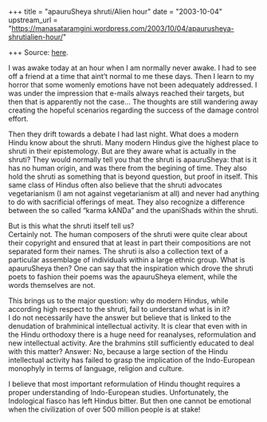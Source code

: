 +++
title = "apauruSheya shruti/Alien hour"
date = "2003-10-04"
upstream_url = "https://manasataramgini.wordpress.com/2003/10/04/apaurusheya-shrutialien-hour/"

+++
Source: [here](https://manasataramgini.wordpress.com/2003/10/04/apaurusheya-shrutialien-hour/).

I was awake today at an hour when I am normally never awake. I had to see off a friend at a time that aint’t normal to me these days. Then I learn to my horror that some womenly emotions have not been adequately addressed. I was under the impression that e-mails always reached their targets, but then that is apparently not the case… The thoughts are still wandering away creating the hopeful scenarios regarding the success of the damage control effort.

Then they drift towards a debate I had last night. What does a modern Hindu know about the shruti. Many modern Hindus give the highest place to shruti in their epistemology. But are they aware what is actually in the shruti? They would normally tell you that the shruti is apauruSheya: that is it has no human origin, and was there from the begining of time. They also hold the shruti as something that is beyond question, but proof in itself. This same class of Hindus often also believe that the shruti advocates vegetarianism (I am not against vegetarianism at all) and never had anything to do with sacrificial offerings of meat. They also recognize a difference between the so called “karma kANDa” and the upaniShads within the shruti.

But is this what the shruti itself tell us?  
Certainly not. The human composers of the shruti were quite clear about their copyright and ensured that at least in part their compositions are not separated form their names. The shruti is also a collection text of a particular assemblage of individuals within a large ethnic group. What is apauruSheya then? One can say that the inspiration which drove the shruti poets to fashion their poems was the apauruSheya element, while the words themselves are not.

This brings us to the major question: why do modern Hindus, while according high respect to the shruti, fail to understand what is in it?  
I do not necessarily have the answer but believe that is linked to the denudation of brahminical intellectual activity. It is clear that even with in the Hindu orthodoxy there is a huge need for reanalyses, reformulation and new intellectual activity. Are the brahmins still sufficiently educated to deal with this matter? Answer: No, because a large section of the Hindu intellectual activity has failed to grasp the implication of the Indo-European monophyly in terms of language, religion and culture.

I believe that most important reformulation of Hindu thought requires a proper understanding of Indo-European studies. Unfortunately, the Indological fiasco has left Hindus bitter. But then one cannot be emotional when the civilization of over 500 million people is at stake!


